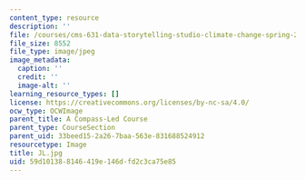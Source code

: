 ```yaml
---
content_type: resource
description: ''
file: /courses/cms-631-data-storytelling-studio-climate-change-spring-2017/59d101388146419e146dfd2c3ca75e85_JL.jpg
file_size: 8552
file_type: image/jpeg
image_metadata:
  caption: ''
  credit: ''
  image-alt: ''
learning_resource_types: []
license: https://creativecommons.org/licenses/by-nc-sa/4.0/
ocw_type: OCWImage
parent_title: A Compass-Led Course
parent_type: CourseSection
parent_uid: 33beed15-2a26-7baa-563e-831688524912
resourcetype: Image
title: JL.jpg
uid: 59d10138-8146-419e-146d-fd2c3ca75e85
---
```

